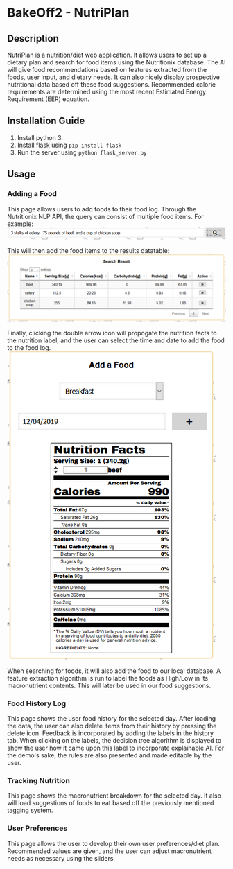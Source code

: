 # BakeOff2 - NutriPlan

## Description
NutriPlan is a nutrition/diet web application. It allows users to set up a dietary plan and search for food items using the Nutritionix database. The AI will give food recommendations based on features extracted from the foods, user input, and dietary needs. It can also nicely display prospective nutritional data based off these food suggestions. Recommended calorie requirements are determined using the most recent Estimated Energy Requirement (EER) equation. 


## Installation Guide
1. Install python 3.
2. Install flask using `pip install flask`
3. Run the server using `python flask_server.py`

## Usage

### Adding a Food
This page allows users to add foods to their food log. Through the Nutritionix NLP API, the query can consist of multiple food items. For example: 
![Search 1](/pictures/index_search.PNG)

This will then add the food items to the results datatable:
![Search 2](/pictures/index_search2.PNG)

Finally, clicking the double arrow icon will propogate the nutrition facts to the nutrition label, and the user can select the time and date to add the food to the food log.
![Search 3](/pictures/index_search3.PNG)

When searching for foods, it will also add the food to our local database. A feature extraction algorithm is run to label the foods as High/Low in its macronutrient contents. This will later be used in our food suggestions.

### Food History Log
This page shows the user food history for the selected day. After loading the data, the user can also delete items from their history by pressing the delete icon. Feedback is incorporated by adding the labels in the history tab. When clicking on the labels, the decision tree algorithm is displayed to show the user how it came upon this label to incorporate explainable AI. For the demo's sake, the rules are also presented and made editable by the user.

### Tracking Nutrition
This page shows the macronutrient breakdown for the selected day. It also will load suggestions of foods to eat based off the previously mentioned tagging system.

### User Preferences
This page allows the user to develop their own user preferences/diet plan. Recommended values are given, and the user can adjust macronutrient needs as necessary using the sliders.
